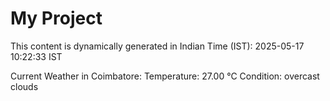 # My Project

This content is dynamically generated in Indian Time (IST): 2025-05-17 10:22:33 IST


Current Weather in Coimbatore:
Temperature: 27.00 °C
Condition: overcast clouds
